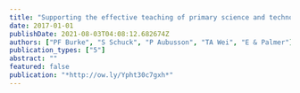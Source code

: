 ```yaml
---
title: "Supporting the effective teaching of primary science and technology: A discrete choice experiment approach"
date: 2017-01-01
publishDate: 2021-08-03T04:08:12.682674Z
authors: ["PF Burke", "S Schuck", "P Aubusson", "TA Wei", "E & Palmer"]
publication_types: ["5"]
abstract: ""
featured: false
publication: "*http://ow.ly/Ypht30c7gxh*"
---
```


